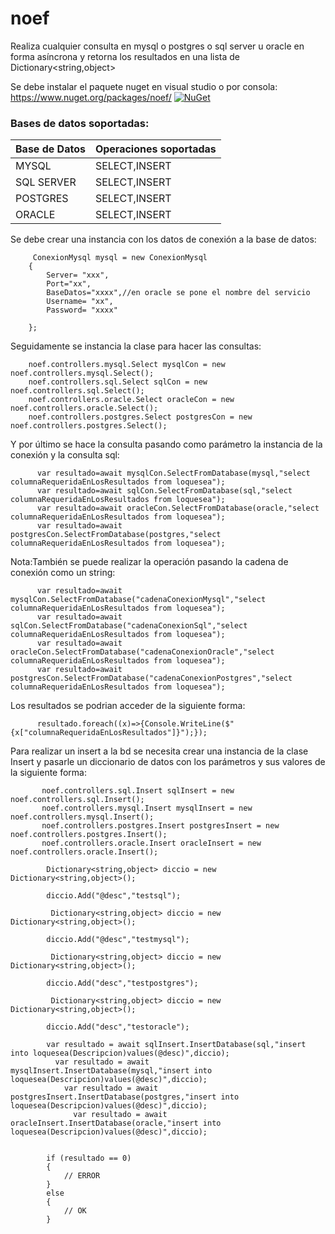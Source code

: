 # noef
Realiza cualquier consulta  en mysql o postgres o sql server u oracle en forma asíncrona y retorna los resultados en una lista de Dictionary<string,object>


Se debe instalar el paquete nuget en visual studio o por consola: https://www.nuget.org/packages/noef/ [![NuGet](https://img.shields.io/nuget/v/CarouselView.FormsPlugin.svg?label=NuGet)](https://www.nuget.org/packages/noef/)

### Bases de datos soportadas:

|Base de Datos|Operaciones soportadas|
| ------------------- |------------------- |
|MYSQL|SELECT,INSERT|
|SQL SERVER|SELECT,INSERT|
|POSTGRES|SELECT,INSERT|
|ORACLE|SELECT,INSERT|


Se debe crear una instancia con los datos de conexión a la base de datos:
  
         ConexionMysql mysql = new ConexionMysql
        {
            Server= "xxx",
            Port="xx",
            BaseDatos="xxxx",//en oracle se pone el nombre del servicio
            Username= "xx",
            Password= "xxxx"

        };

      
 Seguidamente se instancia la clase para hacer las consultas:
 
        noef.controllers.mysql.Select mysqlCon = new noef.controllers.mysql.Select();
        noef.controllers.sql.Select sqlCon = new noef.controllers.sql.Select();
        noef.controllers.oracle.Select oracleCon = new noef.controllers.oracle.Select();
        noef.controllers.postgres.Select postgresCon = new noef.controllers.postgres.Select();
        
        
Y por último se hace la consulta pasando como parámetro la instancia de la conexión y la consulta sql:

          var resultado=await mysqlCon.SelectFromDatabase(mysql,"select columnaRequeridaEnLosResultados from loquesea");
          var resultado=await sqlCon.SelectFromDatabase(sql,"select columnaRequeridaEnLosResultados from loquesea");
          var resultado=await oracleCon.SelectFromDatabase(oracle,"select columnaRequeridaEnLosResultados from loquesea");
          var resultado=await postgresCon.SelectFromDatabase(postgres,"select columnaRequeridaEnLosResultados from loquesea");
          
  Nota:También se puede realizar la operación pasando la cadena de conexión como un string:
  
          var resultado=await mysqlCon.SelectFromDatabase("cadenaConexionMysql","select columnaRequeridaEnLosResultados from loquesea");
          var resultado=await sqlCon.SelectFromDatabase("cadenaConexionSql","select columnaRequeridaEnLosResultados from loquesea");
          var resultado=await oracleCon.SelectFromDatabase("cadenaConexionOracle","select columnaRequeridaEnLosResultados from loquesea");
          var resultado=await postgresCon.SelectFromDatabase("cadenaConexionPostgres","select columnaRequeridaEnLosResultados from loquesea");
         
         
         
Los resultados se podrian acceder de la siguiente forma:

          resultado.foreach((x)=>{Console.WriteLine($"{x["columnaRequeridaEnLosResultados"]}");});
          
Para realizar un insert a la bd se necesita crear una instancia de la clase Insert y pasarle un diccionario de datos con los parámetros y sus valores de la siguiente forma:


           noef.controllers.sql.Insert sqlInsert = new noef.controllers.sql.Insert();
           noef.controllers.mysql.Insert mysqlInsert = new noef.controllers.mysql.Insert();
           noef.controllers.postgres.Insert postgresInsert = new noef.controllers.postgres.Insert();
           noef.controllers.oracle.Insert oracleInsert = new noef.controllers.oracle.Insert();

            Dictionary<string,object> diccio = new Dictionary<string,object>();

            diccio.Add("@desc","testsql");
            
             Dictionary<string,object> diccio = new Dictionary<string,object>();

            diccio.Add("@desc","testmysql");
            
             Dictionary<string,object> diccio = new Dictionary<string,object>();

            diccio.Add("desc","testpostgres");
            
             Dictionary<string,object> diccio = new Dictionary<string,object>();

            diccio.Add("desc","testoracle");

            var resultado = await sqlInsert.InsertDatabase(sql,"insert into loquesea(Descripcion)values(@desc)",diccio);
              var resultado = await mysqlInsert.InsertDatabase(mysql,"insert into loquesea(Descripcion)values(@desc)",diccio);
                var resultado = await postgresInsert.InsertDatabase(postgres,"insert into loquesea(Descripcion)values(@desc)",diccio);
                  var resultado = await oracleInsert.InsertDatabase(oracle,"insert into loquesea(Descripcion)values(@desc)",diccio);
                  

            if (resultado == 0)
            {
                // ERROR
            }
            else
            {
                // OK
            }
          
          
     
          
       
